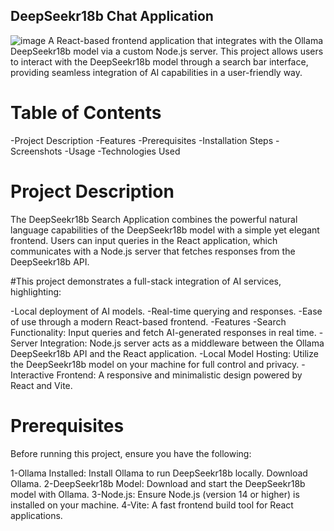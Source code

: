 ## DeepSeekr18b Chat Application
![image](https://github.com/user-attachments/assets/aaa2007c-ca85-48c6-811c-57e3da8a8b53)
A React-based frontend application that integrates with the Ollama DeepSeekr18b model via a custom Node.js server. This project allows users to interact with the DeepSeekr18b model through a search bar interface, providing seamless integration of AI capabilities in a user-friendly way.

# Table of Contents
-Project Description
-Features
-Prerequisites
-Installation Steps
-Screenshots
-Usage
-Technologies Used

# Project Description
The DeepSeekr18b Search Application combines the powerful natural language capabilities of the DeepSeekr18b model with a simple yet elegant frontend. Users can input queries in the React application, which communicates with a Node.js server that fetches responses from the DeepSeekr18b API.

#This project demonstrates a full-stack integration of AI services, highlighting:

-Local deployment of AI models.
-Real-time querying and responses.
-Ease of use through a modern React-based frontend.
-Features
-Search Functionality: Input queries and fetch AI-generated responses in real time.
-Server Integration: Node.js server acts as a middleware between the Ollama DeepSeekr18b API and the React application.
-Local Model Hosting: Utilize the DeepSeekr18b model on your machine for full control and privacy.
-Interactive Frontend: A responsive and minimalistic design powered by React and Vite.

# Prerequisites
Before running this project, ensure you have the following:

1-Ollama Installed: Install Ollama to run DeepSeekr18b locally. Download Ollama.
2-DeepSeekr18b Model: Download and start the DeepSeekr18b model with Ollama.
3-Node.js: Ensure Node.js (version 14 or higher) is installed on your machine.
4-Vite: A fast frontend build tool for React applications.
